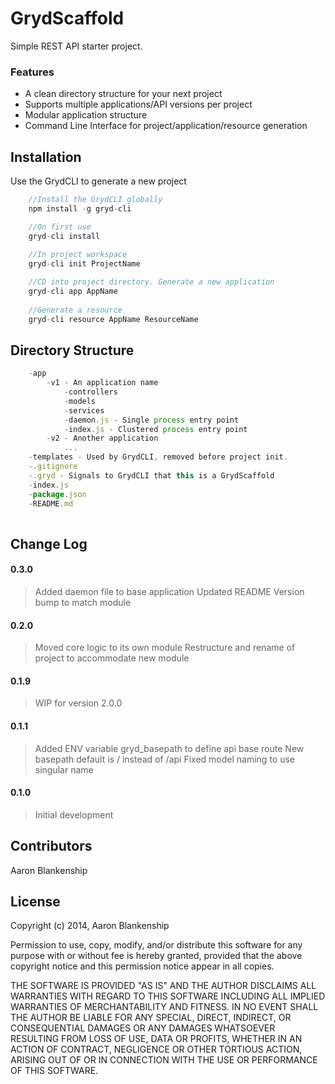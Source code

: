GrydScaffold
=========
Simple REST API starter project.

### Features
  - A clean directory structure for your next project
  - Supports multiple applications/API versions per project
  - Modular application structure
  - Command Line Interface for project/application/resource generation

Installation
----
Use the GrydCLI to generate a new project
```js
    //Install the GrydCLI globally
    npm install -g gryd-cli

    //On first use
    gryd-cli install
    
    //In project workspace
    gryd-cli init ProjectName

    //CD into project directory. Generate a new application
    gryd-cli app AppName
    
    //Generate a resource
    gryd-cli resource AppName ResourceName
```

Directory Structure
----
```js
    -app
        -v1 - An application name
            -controllers
            -models
            -services
            -daemon.js - Single process entry point
            -index.js - Clustered process entry point
        -v2 - Another application
            ...
    -templates - Used by GrydCLI, removed before project init.
    -.gitignore
    -.gryd - Signals to GrydCLI that this is a GrydScaffold
    -index.js
    -package.json
    -README.md
    
```

Change Log
----
#### 0.3.0
>Added daemon file to base application
>Updated README
>Version bump to match module

#### 0.2.0
>Moved core logic to its own module
>Restructure and rename of project to accommodate new module

#### 0.1.9
>WIP for version 2.0.0

#### 0.1.1
>Added ENV variable gryd_basepath to define api base route
>New basepath default is / instead of /api
>Fixed model naming to use singular name

#### 0.1.0
>Initial development


Contributors
----
Aaron Blankenship


License
----

Copyright (c) 2014, Aaron Blankenship

Permission to use, copy, modify, and/or distribute this software for any purpose with or without fee is hereby granted, provided that the above copyright notice and this permission notice appear in all copies.

THE SOFTWARE IS PROVIDED "AS IS" AND THE AUTHOR DISCLAIMS ALL WARRANTIES WITH REGARD TO THIS SOFTWARE INCLUDING ALL IMPLIED WARRANTIES OF MERCHANTABILITY AND FITNESS. IN NO EVENT SHALL THE AUTHOR BE LIABLE FOR ANY SPECIAL, DIRECT, INDIRECT, OR CONSEQUENTIAL DAMAGES OR ANY DAMAGES WHATSOEVER RESULTING FROM LOSS OF USE, DATA OR PROFITS, WHETHER IN AN ACTION OF CONTRACT, NEGLIGENCE OR OTHER TORTIOUS ACTION, ARISING OUT OF OR IN CONNECTION WITH THE USE OR PERFORMANCE OF THIS SOFTWARE.